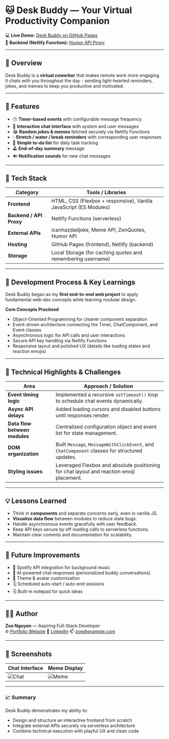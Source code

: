 # 🐱 Desk Buddy — Your Virtual Productivity Companion

💻 **Live Demo:** [Desk Buddy on GitHub Pages](https://zoenguyen73.github.io/Desk-Buddy/src/index.html)  
🔗 **Backend (Netlify Function):** [Humor API Proxy](https://desk-buddy.netlify.app/.netlify/functions/humor-api)

---

## 🧭 Overview

Desk Buddy is a **virtual coworker** that makes remote work more engaging.  
It chats with you throughout the day - sending light-hearted reminders, jokes, and memes to keep you productive and motivated.

---

## 🚀 Features

- 🕒 **Timer-based events** with configurable message frequency  
- 💬 **Interactive chat interface** with system and user messages  
- 😂 **Random jokes & memes** fetched securely via Netlify Functions  
- 💧 **Stretch / water / break reminders** with corresponding user responses
- 📝 **Simple to-do list** for daily task tracking  
- 🕹️ **End-of-day summary** message  
- 🔊 **Notification sounds** for new chat messages  

---

## 🧰 Tech Stack

| Category | Tools / Libraries |
|-----------|------------------|
| **Frontend** | HTML, CSS (Flexbox + responsive), Vanilla JavaScript (ES Modules) |
| **Backend / API Proxy** | Netlify Functions (serverless) |
| **External APIs** | icanhazdadjoke, Meme API, ZenQuotes, Humor API |
| **Hosting** | GitHub Pages (frontend), Netlify (backend) |
| **Storage** | Local Storage (for caching quotes and remembering username) |

---

## 🧠 Development Process & Key Learnings

Desk Buddy began as my **first end-to-end web project** to apply fundamental web-dev concepts while learning modular design.

**Core Concepts Practised**
- Object-Oriented Programming for cleaner component separation  
- Event-driven architecture connecting the Timer, ChatComponent, and Event classes  
- Asynchronous logic for API calls and user interactions  
- Secure API key handling via Netlify Functions  
- Responsive layout and polished UX (details like loading states and reaction emojis)

---

## 🧩 Technical Highlights & Challenges

| Area | Approach / Solution |
|------|---------------------|
| **Event timing logic** | Implemented a recursive `setTimeout()` loop to schedule chat events dynamically. |
| **Async API delays** | Added loading cursors and disabled buttons until responses render. |
| **Data flow between modules** | Centralized configuration object and event list for state management. |
| **DOM organization** | Built `Message`, `MessageWithClickEvent`, and `ChatComponent` classes for structured updates. |
| **Styling issues** | Leveraged Flexbox and absolute positioning for chat layout and reaction emoji placement. |

---

## 💡 Lessons Learned

- Think in **components** and separate concerns early, even in vanilla JS.  
- **Visualize data flow** between modules to reduce state bugs.  
- Handle asynchronous events gracefully with user feedback.  
- Keep API keys secure by off-loading calls to serverless functions.  
- Maintain clear commits and documentation for scalability.  

---

## 🧪 Future Improvements

- 🎵 Spotify API integration for background music  
- 🤖 AI-powered chat responses (personalized buddy conversations)  
- 🎨 Theme & avatar customization  
- 🗓️ Scheduled auto-start / auto-end sessions  
- 🗒️ Built-in notepad for quick ideas  

---

## 🧑‍💻 Author

**Zoe Nguyen** — Aspiring Full-Stack Developer  
🌐 [Portfolio Website](#)   💼 [LinkedIn](#)   📫 zoe@example.com  

---

## 📸 Screenshots

| Chat Interface | Meme Display |
|----------------|--------------|
| ![Chat](./assets/screenshots/chat-example.png) | ![Meme](./assets/screenshots/meme-example.png) |

---

### 📈 Summary

Desk Buddy demonstrates my ability to:
- Design and structure an interactive frontend from scratch  
- Integrate external APIs securely via serverless architecture  
- Combine technical execution with playful UX and clean code  
